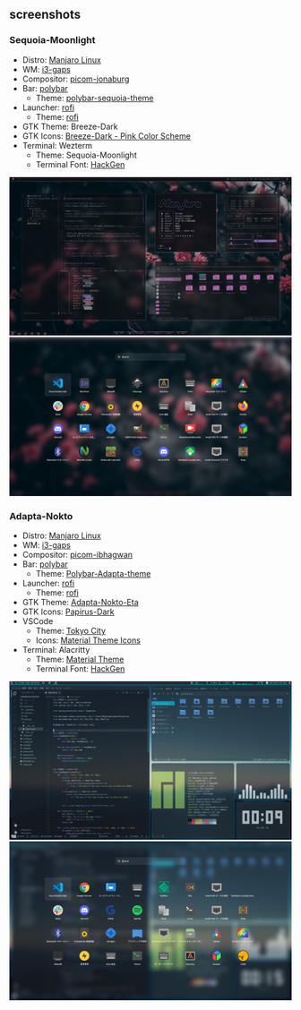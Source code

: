 ## screenshots

### Sequoia-Moonlight

- Distro: [Manjaro Linux](https://manjaro.org/downloads/community/i3/)
- WM: [i3-gaps](https://github.com/Airblader/i3)
- Compositor: [picom-jonaburg](https://github.com/jonaburg/picom)
- Bar: [polybar](https://github.com/polybar/polybar)
  - Theme: [polybar-sequoia-theme](https://github.com/Hiroya-W/polybar-sequoia-theme)
- Launcher: [rofi](https://github.com/davatorium/rofi)
  - Theme: [rofi](https://github.com/adi1090x/rofi)
- GTK Theme: Breeze-Dark
- GTK Icons: [Breeze-Dark - Pink Color Scheme](https://store.kde.org/p/1264277)
- Terminal: Wezterm
  - Theme: Sequoia-Moonlight
  - Terminal Font: [HackGen](https://github.com/yuru7/HackGen)

![](sequoia-moonlight/desktop.png)
![](sequoia-moonlight/launcher.png)

### Adapta-Nokto

- Distro: [Manjaro Linux](https://manjaro.org/downloads/community/i3/)
- WM: [i3-gaps](https://github.com/Airblader/i3)
- Compositor: [picom-ibhagwan](https://github.com/ibhagwan/picom)
- Bar: [polybar](https://github.com/polybar/polybar)
  - Theme: [Polybar-Adapta-theme](https://github.com/matoruru/polybar-adapta-theme)
- Launcher: [rofi](https://github.com/davatorium/rofi)
  - Theme: [rofi](https://github.com/adi1090x/rofi)
- GTK Theme: [Adapta-Nokto-Eta](https://github.com/adapta-project/adapta-gtk-theme)
- GTK Icons: [Papirus-Dark](https://github.com/PapirusDevelopmentTeam/papirus-icon-theme)
- VSCode 
  - Theme: [Tokyo City](https://github.com/huytd/vscode-tokyo-city)
  - Icons: [Material Theme Icons](https://github.com/material-theme/vsc-material-theme)
- Terminal: Alacritty
  - Theme: [Material Theme](https://github.com/eendroroy/alacritty-theme)
  - Terminal Font: [HackGen](https://github.com/yuru7/HackGen)

![](adapta-nokto/desktop.png)
![](adapta-nokto/launcher.png)
